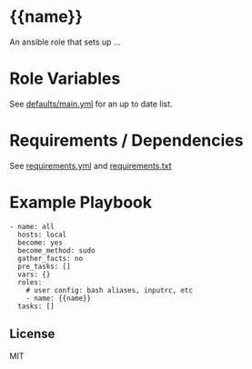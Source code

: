# {{name}}

An ansible role that sets up ...

# Role Variables

See [defaults/main.yml](defaults/main.yml) for an up to date list.

# Requirements / Dependencies

See [requirements.yml](examples/requirements.yml) and [requirements.txt](examples/requirements.txt)

# Example Playbook

```
- name: all
  hosts: local
  become: yes
  become_method: sudo
  gather_facts: no
  pre_tasks: []
  vars: {}
  roles:
    # user config: bash aliases, inputrc, etc
    - name: {{name}}
  tasks: []
```

## License

MIT
